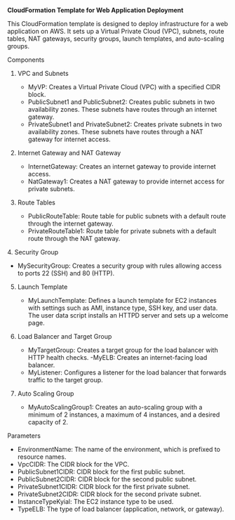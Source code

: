 **CloudFormation Template for Web Application Deployment**

This CloudFormation template is designed to deploy infrastructure for a web application on AWS. It sets up a Virtual Private Cloud (VPC), subnets, route tables, NAT gateways, security groups, launch templates, and auto-scaling groups.



Components

1. VPC and Subnets
   - MyVP: Creates a Virtual Private Cloud (VPC) with a specified CIDR block.
   - PublicSubnet1 and PublicSubnet2: Creates public subnets in two availability zones. These subnets have routes through an internet gateway.
   - PrivateSubnet1 and PrivateSubnet2: Creates private subnets in two availability zones. These subnets have routes through a NAT gateway for internet access.


2. Internet Gateway and NAT Gateway
   - InternetGateway: Creates an internet gateway to provide internet access.
   - NatGateway1: Creates a NAT gateway to provide internet access for private subnets.


3. Route Tables
   - PublicRouteTable: Route table for public subnets with a default route through the internet gateway.
   - PrivateRouteTable1: Route table for private subnets with a default route through the NAT gateway.

 
4. Security Group
   - MySecurityGroup: Creates a security group with rules allowing access to ports 22 (SSH) and 80 (HTTP).

5. Launch Template
   - MyLaunchTemplate: Defines a launch template for EC2 instances with settings such as AMI, instance type, SSH key, and user data. The user data script installs an HTTPD server and sets up a welcome page.

6. Load Balancer and Target Group
   - MyTargetGroup: Creates a target group for the load balancer with HTTP health checks.
   -MyELB: Creates an internet-facing load balancer.
   - MyListener: Configures a listener for the load balancer that forwards traffic to the target group.

7. Auto Scaling Group
   - MyAutoScalingGroup1: Creates an auto-scaling group with a minimum of 2 instances, a maximum of 4 instances, and a desired capacity of 2.

Parameters

- EnvironmentName: The name of the environment, which is prefixed to resource names.
- VpcCIDR: The CIDR block for the VPC.
- PublicSubnet1CIDR: CIDR block for the first public subnet.
- PublicSubnet2CIDR: CIDR block for the second public subnet.
- PrivateSubnet1CIDR: CIDR block for the first private subnet.
- PrivateSubnet2CIDR: CIDR block for the second private subnet.
- InstanceTypeKyial: The EC2 instance type to be used.
- TypeELB: The type of load balancer (application, network, or gateway).

